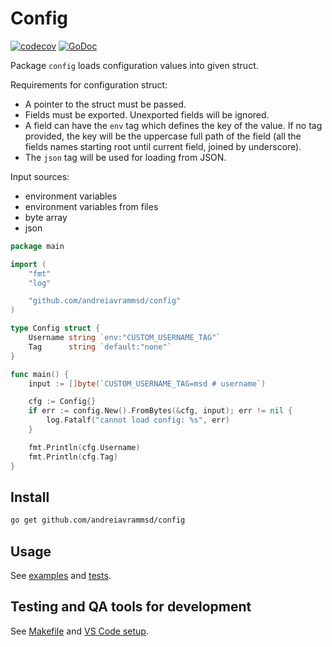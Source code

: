 # Config

[![codecov](https://codecov.io/github/andreiavrammsd/config/branch/master/graph/badge.svg?token=4BV8YNIIIX)](https://app.codecov.io/github/andreiavrammsd/config) [![GoDoc](https://godoc.org/github.com/andreiavrammsd/config?status.svg)](https://godoc.org/github.com/andreiavrammsd/config)

Package `config` loads configuration values into given struct.

Requirements for configuration struct:
- A pointer to the struct must be passed.
- Fields must be exported. Unexported fields will be ignored.
- A field can have the `env` tag which defines the key of the value. If no tag provided, the key will be the uppercase full path of the field (all the fields names starting root until current field, joined by underscore).
- The `json` tag will be used for loading from JSON.

Input sources:
- environment variables
- environment variables from files
- byte array
- json

```go
package main

import (
	"fmt"
	"log"

	"github.com/andreiavrammsd/config"
)

type Config struct {
	Username string `env:"CUSTOM_USERNAME_TAG"`
	Tag      string `default:"none"`
}

func main() {
	input := []byte(`CUSTOM_USERNAME_TAG=msd # username`)

	cfg := Config{}
	if err := config.New().FromBytes(&cfg, input); err != nil {
		log.Fatalf("cannot load config: %s", err)
	}

	fmt.Println(cfg.Username)
	fmt.Println(cfg.Tag)
}
```

## Install

```bash
go get github.com/andreiavrammsd/config
```

## Usage

See [examples](./examples_test.go) and [tests](./config_test.go).

## Testing and QA tools for development

See [Makefile](./Makefile) and [VS Code setup](.vscode).
